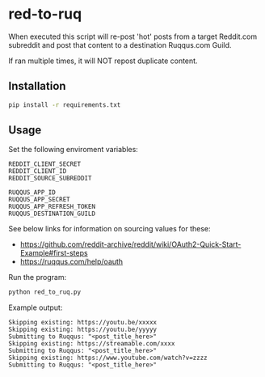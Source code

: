 # red-to-ruq

When executed this script will re-post 'hot' posts from a target Reddit.com subreddit and post that content to a destination Ruqqus.com Guild.

If ran multiple times, it will NOT repost duplicate content.

## Installation

```bash
pip install -r requirements.txt
```

## Usage

Set the following enviroment variables:

```
REDDIT_CLIENT_SECRET
REDDIT_CLIENT_ID
REDDIT_SOURCE_SUBREDDIT

RUQQUS_APP_ID
RUQQUS_APP_SECRET
RUQQUS_APP_REFRESH_TOKEN
RUQQUS_DESTINATION_GUILD
```

See below links for information on sourcing values for these:

- https://github.com/reddit-archive/reddit/wiki/OAuth2-Quick-Start-Example#first-steps
- https://ruqqus.com/help/oauth

Run the program:

```bash
python red_to_ruq.py
```

Example output:

```
Skipping existing: https://youtu.be/xxxxx
Skipping existing: https://youtu.be/yyyyy
Submitting to Ruqqus: "<post_title_here>"
Skipping existing: https://streamable.com/xxxx
Submitting to Ruqqus: "<post_title_here>"
Skipping existing: https://www.youtube.com/watch?v=zzzz
Submitting to Ruqqus: "<post_title_here>"
```
